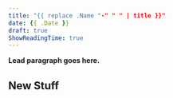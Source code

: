 ```yaml
---
title: "{{ replace .Name "-" " " | title }}"
date: {{ .Date }}
draft: true
ShowReadingTime: true
---
```


**Lead paragraph goes here.**

## New Stuff
